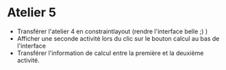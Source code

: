 # Atelier 5

* Transférer l'atelier 4 en constraintlayout (rendre l'interface belle ;) )
* Afficher une seconde activité lors du clic sur le bouton calcul au bas de l'interface
* Transférer l'information de calcul entre la première et la deuxième activité.
  
